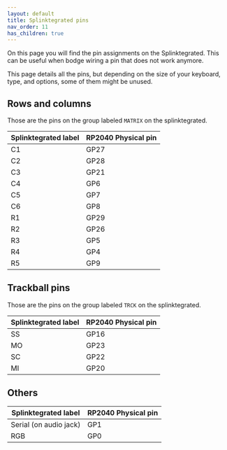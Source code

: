 ```yaml
---
layout: default
title: Splinktegrated pins
nav_order: 11
has_children: true
---
```


On this page you will find the pin assignments on the Splinktegrated.
This can be useful when bodge wiring a pin that does not work anymore.

This page details all the pins, but depending on the size of your keyboard, type, and options, some of them might be unused.

## Rows and columns

Those are the pins on the group labeled `MATRIX` on the splinktegrated.

| Splinktegrated label      | RP2040 Physical pin      |
| ------------- | ------------- |
| C1 | GP27 |
| C2 | GP28 |
| C3 | GP21 |
| C4 | GP6 |
| C5 | GP7 |
| C6 | GP8 |
| R1 | GP29 |
| R2 | GP26 |
| R3 | GP5 |
| R4 | GP4 |
| R5 | GP9 |

## Trackball pins

Those are the pins on the group labeled `TRCK` on the splinktegrated.

| Splinktegrated label      | RP2040 Physical pin      |
| ------------- | ------------- |
| SS | GP16 |
| MO | GP23 |
| SC | GP22 |
| MI | GP20 |

## Others

| Splinktegrated label      | RP2040 Physical pin      |
| ------------- | ------------- |
| Serial (on audio jack) | GP1 |
| RGB | GP0 |